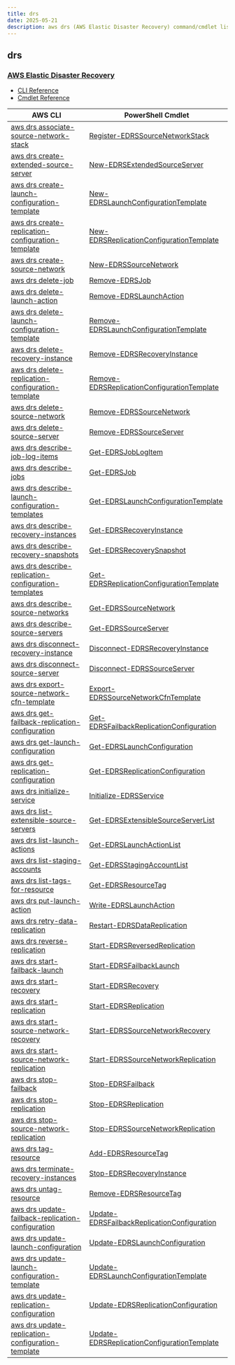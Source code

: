 ```yaml
---
title: drs
date: 2025-05-21
description: aws drs (AWS Elastic Disaster Recovery) command/cmdlet list.
---
```


## drs

### [AWS Elastic Disaster Recovery](https://aws.amazon.com/disaster-recovery/)

* [CLI Reference](https://awscli.amazonaws.com/v2/documentation/api/latest/reference/drs/index.html)
* [Cmdlet Reference](https://docs.aws.amazon.com/powershell/latest/reference/items/Drs_cmdlets.html)

|AWS CLI|PowerShell Cmdlet|
|----|----|
|[aws drs associate-source-network-stack](https://awscli.amazonaws.com/v2/documentation/api/latest/reference/drs/associate-source-network-stack.html)|[Register-EDRSSourceNetworkStack](https://docs.aws.amazon.com/powershell/latest/reference/items/Register-EDRSSourceNetworkStack.html)|
|[aws drs create-extended-source-server](https://awscli.amazonaws.com/v2/documentation/api/latest/reference/drs/create-extended-source-server.html)|[New-EDRSExtendedSourceServer](https://docs.aws.amazon.com/powershell/latest/reference/items/New-EDRSExtendedSourceServer.html)|
|[aws drs create-launch-configuration-template](https://awscli.amazonaws.com/v2/documentation/api/latest/reference/drs/create-launch-configuration-template.html)|[New-EDRSLaunchConfigurationTemplate](https://docs.aws.amazon.com/powershell/latest/reference/items/New-EDRSLaunchConfigurationTemplate.html)|
|[aws drs create-replication-configuration-template](https://awscli.amazonaws.com/v2/documentation/api/latest/reference/drs/create-replication-configuration-template.html)|[New-EDRSReplicationConfigurationTemplate](https://docs.aws.amazon.com/powershell/latest/reference/items/New-EDRSReplicationConfigurationTemplate.html)|
|[aws drs create-source-network](https://awscli.amazonaws.com/v2/documentation/api/latest/reference/drs/create-source-network.html)|[New-EDRSSourceNetwork](https://docs.aws.amazon.com/powershell/latest/reference/items/New-EDRSSourceNetwork.html)|
|[aws drs delete-job](https://awscli.amazonaws.com/v2/documentation/api/latest/reference/drs/delete-job.html)|[Remove-EDRSJob](https://docs.aws.amazon.com/powershell/latest/reference/items/Remove-EDRSJob.html)|
|[aws drs delete-launch-action](https://awscli.amazonaws.com/v2/documentation/api/latest/reference/drs/delete-launch-action.html)|[Remove-EDRSLaunchAction](https://docs.aws.amazon.com/powershell/latest/reference/items/Remove-EDRSLaunchAction.html)|
|[aws drs delete-launch-configuration-template](https://awscli.amazonaws.com/v2/documentation/api/latest/reference/drs/delete-launch-configuration-template.html)|[Remove-EDRSLaunchConfigurationTemplate](https://docs.aws.amazon.com/powershell/latest/reference/items/Remove-EDRSLaunchConfigurationTemplate.html)|
|[aws drs delete-recovery-instance](https://awscli.amazonaws.com/v2/documentation/api/latest/reference/drs/delete-recovery-instance.html)|[Remove-EDRSRecoveryInstance](https://docs.aws.amazon.com/powershell/latest/reference/items/Remove-EDRSRecoveryInstance.html)|
|[aws drs delete-replication-configuration-template](https://awscli.amazonaws.com/v2/documentation/api/latest/reference/drs/delete-replication-configuration-template.html)|[Remove-EDRSReplicationConfigurationTemplate](https://docs.aws.amazon.com/powershell/latest/reference/items/Remove-EDRSReplicationConfigurationTemplate.html)|
|[aws drs delete-source-network](https://awscli.amazonaws.com/v2/documentation/api/latest/reference/drs/delete-source-network.html)|[Remove-EDRSSourceNetwork](https://docs.aws.amazon.com/powershell/latest/reference/items/Remove-EDRSSourceNetwork.html)|
|[aws drs delete-source-server](https://awscli.amazonaws.com/v2/documentation/api/latest/reference/drs/delete-source-server.html)|[Remove-EDRSSourceServer](https://docs.aws.amazon.com/powershell/latest/reference/items/Remove-EDRSSourceServer.html)|
|[aws drs describe-job-log-items](https://awscli.amazonaws.com/v2/documentation/api/latest/reference/drs/describe-job-log-items.html)|[Get-EDRSJobLogItem](https://docs.aws.amazon.com/powershell/latest/reference/items/Get-EDRSJobLogItem.html)|
|[aws drs describe-jobs](https://awscli.amazonaws.com/v2/documentation/api/latest/reference/drs/describe-jobs.html)|[Get-EDRSJob](https://docs.aws.amazon.com/powershell/latest/reference/items/Get-EDRSJob.html)|
|[aws drs describe-launch-configuration-templates](https://awscli.amazonaws.com/v2/documentation/api/latest/reference/drs/describe-launch-configuration-templates.html)|[Get-EDRSLaunchConfigurationTemplate](https://docs.aws.amazon.com/powershell/latest/reference/items/Get-EDRSLaunchConfigurationTemplate.html)|
|[aws drs describe-recovery-instances](https://awscli.amazonaws.com/v2/documentation/api/latest/reference/drs/describe-recovery-instances.html)|[Get-EDRSRecoveryInstance](https://docs.aws.amazon.com/powershell/latest/reference/items/Get-EDRSRecoveryInstance.html)|
|[aws drs describe-recovery-snapshots](https://awscli.amazonaws.com/v2/documentation/api/latest/reference/drs/describe-recovery-snapshots.html)|[Get-EDRSRecoverySnapshot](https://docs.aws.amazon.com/powershell/latest/reference/items/Get-EDRSRecoverySnapshot.html)|
|[aws drs describe-replication-configuration-templates](https://awscli.amazonaws.com/v2/documentation/api/latest/reference/drs/describe-replication-configuration-templates.html)|[Get-EDRSReplicationConfigurationTemplate](https://docs.aws.amazon.com/powershell/latest/reference/items/Get-EDRSReplicationConfigurationTemplate.html)|
|[aws drs describe-source-networks](https://awscli.amazonaws.com/v2/documentation/api/latest/reference/drs/describe-source-networks.html)|[Get-EDRSSourceNetwork](https://docs.aws.amazon.com/powershell/latest/reference/items/Get-EDRSSourceNetwork.html)|
|[aws drs describe-source-servers](https://awscli.amazonaws.com/v2/documentation/api/latest/reference/drs/describe-source-servers.html)|[Get-EDRSSourceServer](https://docs.aws.amazon.com/powershell/latest/reference/items/Get-EDRSSourceServer.html)|
|[aws drs disconnect-recovery-instance](https://awscli.amazonaws.com/v2/documentation/api/latest/reference/drs/disconnect-recovery-instance.html)|[Disconnect-EDRSRecoveryInstance](https://docs.aws.amazon.com/powershell/latest/reference/items/Disconnect-EDRSRecoveryInstance.html)|
|[aws drs disconnect-source-server](https://awscli.amazonaws.com/v2/documentation/api/latest/reference/drs/disconnect-source-server.html)|[Disconnect-EDRSSourceServer](https://docs.aws.amazon.com/powershell/latest/reference/items/Disconnect-EDRSSourceServer.html)|
|[aws drs export-source-network-cfn-template](https://awscli.amazonaws.com/v2/documentation/api/latest/reference/drs/export-source-network-cfn-template.html)|[Export-EDRSSourceNetworkCfnTemplate](https://docs.aws.amazon.com/powershell/latest/reference/items/Export-EDRSSourceNetworkCfnTemplate.html)|
|[aws drs get-failback-replication-configuration](https://awscli.amazonaws.com/v2/documentation/api/latest/reference/drs/get-failback-replication-configuration.html)|[Get-EDRSFailbackReplicationConfiguration](https://docs.aws.amazon.com/powershell/latest/reference/items/Get-EDRSFailbackReplicationConfiguration.html)|
|[aws drs get-launch-configuration](https://awscli.amazonaws.com/v2/documentation/api/latest/reference/drs/get-launch-configuration.html)|[Get-EDRSLaunchConfiguration](https://docs.aws.amazon.com/powershell/latest/reference/items/Get-EDRSLaunchConfiguration.html)|
|[aws drs get-replication-configuration](https://awscli.amazonaws.com/v2/documentation/api/latest/reference/drs/get-replication-configuration.html)|[Get-EDRSReplicationConfiguration](https://docs.aws.amazon.com/powershell/latest/reference/items/Get-EDRSReplicationConfiguration.html)|
|[aws drs initialize-service](https://awscli.amazonaws.com/v2/documentation/api/latest/reference/drs/initialize-service.html)|[Initialize-EDRSService](https://docs.aws.amazon.com/powershell/latest/reference/items/Initialize-EDRSService.html)|
|[aws drs list-extensible-source-servers](https://awscli.amazonaws.com/v2/documentation/api/latest/reference/drs/list-extensible-source-servers.html)|[Get-EDRSExtensibleSourceServerList](https://docs.aws.amazon.com/powershell/latest/reference/items/Get-EDRSExtensibleSourceServerList.html)|
|[aws drs list-launch-actions](https://awscli.amazonaws.com/v2/documentation/api/latest/reference/drs/list-launch-actions.html)|[Get-EDRSLaunchActionList](https://docs.aws.amazon.com/powershell/latest/reference/items/Get-EDRSLaunchActionList.html)|
|[aws drs list-staging-accounts](https://awscli.amazonaws.com/v2/documentation/api/latest/reference/drs/list-staging-accounts.html)|[Get-EDRSStagingAccountList](https://docs.aws.amazon.com/powershell/latest/reference/items/Get-EDRSStagingAccountList.html)|
|[aws drs list-tags-for-resource](https://awscli.amazonaws.com/v2/documentation/api/latest/reference/drs/list-tags-for-resource.html)|[Get-EDRSResourceTag](https://docs.aws.amazon.com/powershell/latest/reference/items/Get-EDRSResourceTag.html)|
|[aws drs put-launch-action](https://awscli.amazonaws.com/v2/documentation/api/latest/reference/drs/put-launch-action.html)|[Write-EDRSLaunchAction](https://docs.aws.amazon.com/powershell/latest/reference/items/Write-EDRSLaunchAction.html)|
|[aws drs retry-data-replication](https://awscli.amazonaws.com/v2/documentation/api/latest/reference/drs/retry-data-replication.html)|[Restart-EDRSDataReplication](https://docs.aws.amazon.com/powershell/latest/reference/items/Restart-EDRSDataReplication.html)|
|[aws drs reverse-replication](https://awscli.amazonaws.com/v2/documentation/api/latest/reference/drs/reverse-replication.html)|[Start-EDRSReversedReplication](https://docs.aws.amazon.com/powershell/latest/reference/items/Start-EDRSReversedReplication.html)|
|[aws drs start-failback-launch](https://awscli.amazonaws.com/v2/documentation/api/latest/reference/drs/start-failback-launch.html)|[Start-EDRSFailbackLaunch](https://docs.aws.amazon.com/powershell/latest/reference/items/Start-EDRSFailbackLaunch.html)|
|[aws drs start-recovery](https://awscli.amazonaws.com/v2/documentation/api/latest/reference/drs/start-recovery.html)|[Start-EDRSRecovery](https://docs.aws.amazon.com/powershell/latest/reference/items/Start-EDRSRecovery.html)|
|[aws drs start-replication](https://awscli.amazonaws.com/v2/documentation/api/latest/reference/drs/start-replication.html)|[Start-EDRSReplication](https://docs.aws.amazon.com/powershell/latest/reference/items/Start-EDRSReplication.html)|
|[aws drs start-source-network-recovery](https://awscli.amazonaws.com/v2/documentation/api/latest/reference/drs/start-source-network-recovery.html)|[Start-EDRSSourceNetworkRecovery](https://docs.aws.amazon.com/powershell/latest/reference/items/Start-EDRSSourceNetworkRecovery.html)|
|[aws drs start-source-network-replication](https://awscli.amazonaws.com/v2/documentation/api/latest/reference/drs/start-source-network-replication.html)|[Start-EDRSSourceNetworkReplication](https://docs.aws.amazon.com/powershell/latest/reference/items/Start-EDRSSourceNetworkReplication.html)|
|[aws drs stop-failback](https://awscli.amazonaws.com/v2/documentation/api/latest/reference/drs/stop-failback.html)|[Stop-EDRSFailback](https://docs.aws.amazon.com/powershell/latest/reference/items/Stop-EDRSFailback.html)|
|[aws drs stop-replication](https://awscli.amazonaws.com/v2/documentation/api/latest/reference/drs/stop-replication.html)|[Stop-EDRSReplication](https://docs.aws.amazon.com/powershell/latest/reference/items/Stop-EDRSReplication.html)|
|[aws drs stop-source-network-replication](https://awscli.amazonaws.com/v2/documentation/api/latest/reference/drs/stop-source-network-replication.html)|[Stop-EDRSSourceNetworkReplication](https://docs.aws.amazon.com/powershell/latest/reference/items/Stop-EDRSSourceNetworkReplication.html)|
|[aws drs tag-resource](https://awscli.amazonaws.com/v2/documentation/api/latest/reference/drs/tag-resource.html)|[Add-EDRSResourceTag](https://docs.aws.amazon.com/powershell/latest/reference/items/Add-EDRSResourceTag.html)|
|[aws drs terminate-recovery-instances](https://awscli.amazonaws.com/v2/documentation/api/latest/reference/drs/terminate-recovery-instances.html)|[Stop-EDRSRecoveryInstance](https://docs.aws.amazon.com/powershell/latest/reference/items/Stop-EDRSRecoveryInstance.html)|
|[aws drs untag-resource](https://awscli.amazonaws.com/v2/documentation/api/latest/reference/drs/untag-resource.html)|[Remove-EDRSResourceTag](https://docs.aws.amazon.com/powershell/latest/reference/items/Remove-EDRSResourceTag.html)|
|[aws drs update-failback-replication-configuration](https://awscli.amazonaws.com/v2/documentation/api/latest/reference/drs/update-failback-replication-configuration.html)|[Update-EDRSFailbackReplicationConfiguration](https://docs.aws.amazon.com/powershell/latest/reference/items/Update-EDRSFailbackReplicationConfiguration.html)|
|[aws drs update-launch-configuration](https://awscli.amazonaws.com/v2/documentation/api/latest/reference/drs/update-launch-configuration.html)|[Update-EDRSLaunchConfiguration](https://docs.aws.amazon.com/powershell/latest/reference/items/Update-EDRSLaunchConfiguration.html)|
|[aws drs update-launch-configuration-template](https://awscli.amazonaws.com/v2/documentation/api/latest/reference/drs/update-launch-configuration-template.html)|[Update-EDRSLaunchConfigurationTemplate](https://docs.aws.amazon.com/powershell/latest/reference/items/Update-EDRSLaunchConfigurationTemplate.html)|
|[aws drs update-replication-configuration](https://awscli.amazonaws.com/v2/documentation/api/latest/reference/drs/update-replication-configuration.html)|[Update-EDRSReplicationConfiguration](https://docs.aws.amazon.com/powershell/latest/reference/items/Update-EDRSReplicationConfiguration.html)|
|[aws drs update-replication-configuration-template](https://awscli.amazonaws.com/v2/documentation/api/latest/reference/drs/update-replication-configuration-template.html)|[Update-EDRSReplicationConfigurationTemplate](https://docs.aws.amazon.com/powershell/latest/reference/items/Update-EDRSReplicationConfigurationTemplate.html)|

